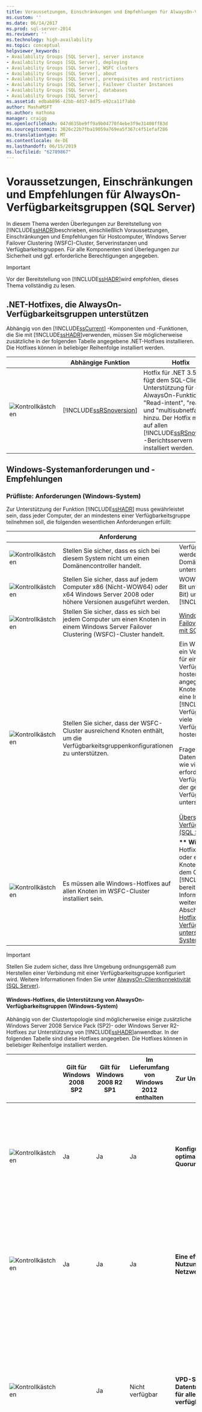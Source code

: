 ```yaml
---
title: Voraussetzungen, Einschränkungen und Empfehlungen für AlwaysOn-Verfügbarkeitsgruppen (SQLServer) | Microsoft-Dokumentation
ms.custom: ''
ms.date: 06/14/2017
ms.prod: sql-server-2014
ms.reviewer: ''
ms.technology: high-availability
ms.topic: conceptual
helpviewer_keywords:
- Availability Groups [SQL Server], server instance
- Availability Groups [SQL Server], deploying
- Availability Groups [SQL Server], WSFC clusters
- Availability Groups [SQL Server], about
- Availability Groups [SQL Server], prerequisites and restrictions
- Availability Groups [SQL Server], Failover Cluster Instances
- Availability Groups [SQL Server], databases
- Availability Groups [SQL Server]
ms.assetid: edbab896-42bb-4d17-8d75-e92ca11f7abb
author: MashaMSFT
ms.author: mathoma
manager: craigg
ms.openlocfilehash: 047d635be9ff9a9b04770f4ebe3f9e31408ff83d
ms.sourcegitcommit: 3026c22b7fba19059a769ea5f367c4f51efaf286
ms.translationtype: MT
ms.contentlocale: de-DE
ms.lasthandoff: 06/15/2019
ms.locfileid: "62789867"
---
```

# <a name="prerequisites-restrictions-and-recommendations-for-alwayson-availability-groups-sql-server"></a>Voraussetzungen, Einschränkungen und Empfehlungen für AlwaysOn-Verfügbarkeitsgruppen (SQL Server)
  In diesem Thema werden Überlegungen zur Bereitstellung von [!INCLUDE[ssHADR](../../../includes/sshadr-md.md)]beschrieben, einschließlich Voraussetzungen, Einschränkungen und Empfehlungen für Hostcomputer, Windows Server Failover Clustering (WSFC)-Cluster, Serverinstanzen und Verfügbarkeitsgruppen. Für alle Komponenten sind Überlegungen zur Sicherheit und ggf. erforderliche Berechtigungen angegeben.  
  
> [!IMPORTANT]  
>  Vor der Bereitstellung von [!INCLUDE[ssHADR](../../../includes/sshadr-md.md)]wird empfohlen, dieses Thema vollständig zu lesen.  
  
 
  
##  <a name="DotNetHotfixes"></a> .NET-Hotfixes, die AlwaysOn-Verfügbarkeitsgruppen unterstützen  
 Abhängig von den [!INCLUDE[ssCurrent](../../../includes/sscurrent-md.md)] -Komponenten und -Funktionen, die Sie mit [!INCLUDE[ssHADR](../../../includes/sshadr-md.md)]verwenden, müssen Sie möglicherweise zusätzliche in der folgenden Tabelle angegebene .NET-Hotfixes installieren. Die Hotfixes können in beliebiger Reihenfolge installiert werden.  
  
||Abhängige Funktion|Hotfix|Link|  
|------|-----------------------|------------|----------|  
|![Kontrollkästchen](../../media/checkboxemptycenterxtraspacetopandright.gif "Kontrollkästchen")|[!INCLUDE[ssRSnoversion](../../../includes/ssrsnoversion-md.md)]|Hotfix für .NET 3.5 SP1 fügt dem SQL-Client Unterstützung für die AlwaysOn-Funktionen "Read-intent", "readonly" und "multisubnetfailover" hinzu. Der Hotfix muss auf allen [!INCLUDE[ssRSnoversion](../../../includes/ssrsnoversion-md.md)] -Berichtsservern installiert werden.|KB 2654347: [Hotfix für .net 3.5 SP1 zur Unterstützung für AlwaysOn-Funktionen](https://go.microsoft.com/fwlink/?LinkId=242896)|  
  
##  <a name="SystemReqsForAOAG"></a> Windows-Systemanforderungen und -Empfehlungen  
  
  
###  <a name="SystemRequirements"></a> Prüfliste: Anforderungen (Windows-System)  
 Zur Unterstützung der Funktion [!INCLUDE[ssHADR](../../../includes/sshadr-md.md)] muss gewährleistet sein, dass jeder Computer, der an mindestens einer Verfügbarkeitsgruppe teilnehmen soll, die folgenden wesentlichen Anforderungen erfüllt:  
  
||Anforderung|Link|  
|------|-----------------|----------|  
|![Kontrollkästchen](../../media/checkboxemptycenterxtraspacetopandright.gif "Kontrollkästchen")|Stellen Sie sicher, dass es sich bei diesem System nicht um einen Domänencontroller handelt.|Verfügbarkeitsgruppen werden nicht auf Domänencontrollern unterstützt.|  
|![Kontrollkästchen](../../media/checkboxemptycenterxtraspacetopandright.gif "Kontrollkästchen")|Stellen Sie sicher, dass auf jedem Computer x86 (Nicht-WOW64) oder x64 Windows Server 2008 oder höhere Versionen ausgeführt werden.|WOW64 (Windows-32-Bit unter Windows-64-Bit) unterstützt [!INCLUDE[ssHADR](../../../includes/sshadr-md.md)]nicht.|  
|![Kontrollkästchen](../../media/checkboxemptycenterxtraspacetopandright.gif "Kontrollkästchen")|Stellen Sie sicher, dass es sich bei jedem Computer um einen Knoten in einem Windows Server Failover Clustering (WSFC)-Cluster handelt.|[Windows Server-Failoverclustering &#40;WSFC&#41; mit SQL Server](../../../sql-server/failover-clusters/windows/windows-server-failover-clustering-wsfc-with-sql-server.md)|  
|![Kontrollkästchen](../../media/checkboxemptycenterxtraspacetopandright.gif "Kontrollkästchen")|Stellen Sie sicher, dass der WSFC-Cluster ausreichend Knoten enthält, um die Verfügbarkeitsgruppenkonfigurationen zu unterstützen.|Ein WSF-Knoten kann nur ein Verfügbarkeitsreplikat für eine bestimmte Verfügbarkeitsgruppe hosten. In einem angegebenen WSFC-Knoten kann mindestens eine Instanz von [!INCLUDE[ssNoVersion](../../../includes/ssnoversion-md.md)] Verfügbarkeitsreplikate für viele Verfügbarkeitsgruppen hosten.<br /><br /> Fragen Sie die Datenbankadministratoren, wie viele WSFC-Knoten erforderlich sind, um die Verfügbarkeitsreplikate der geplanten Verfügbarkeitsgruppen zu unterstützen.<br /><br /> [Übersicht über AlwaysOn-Verfügbarkeitsgruppen &#40;SQL Server&#41;](overview-of-always-on-availability-groups-sql-server.md).|  
|![Kontrollkästchen](../../media/checkboxemptycenterxtraspacetopandright.gif "Kontrollkästchen")|Es müssen alle Windows-Hotfixes auf allen Knoten im WSFC-Cluster installiert sein.|**\*\* Wichtige \* \***  einige Hotfixes sind erforderlich oder empfohlen, für die Knoten eines wsfc-, auf dem Clusters [!INCLUDE[ssHADR](../../../includes/sshadr-md.md)] bereitgestellt wird. Weitere Informationen finden Sie weiter unten in diesem Abschnitt unter [Windows-Hotfixes, die AlwaysOn-Verfügbarkeitsgruppen unterstützen (Windows-System)](#WinHotfixes).|  
  
> [!IMPORTANT]  
>  Stellen Sie zudem sicher, dass Ihre Umgebung ordnungsgemäß zum Herstellen einer Verbindung mit einer Verfügbarkeitsgruppe konfiguriert wird. Weitere Informationen finden Sie unter [AlwaysOn-Clientkonnektivität (SQL Server)](always-on-client-connectivity-sql-server.md).  
  
####  <a name="WinHotfixes"></a> Windows-Hotfixes, die Unterstützung von AlwaysOn-Verfügbarkeitsgruppen (Windows-System)  
 Abhängig von der Clustertopologie sind möglicherweise einige zusätzliche Windows Server 2008 Service Pack (SP2)- oder Windows Server R2-Hotfixes zur Unterstützung von [!INCLUDE[ssHADR](../../../includes/sshadr-md.md)]anwendbar. In der folgenden Tabelle sind diese Hotfixes angegeben. Die Hotfixes können in beliebiger Reihenfolge installiert werden.  
  
||Gilt für Windows 2008 SP2|Gilt für Windows 2008 R2 SP1|Im Lieferumfang von Windows 2012 enthalten|Zur Unterstützung von...|Hotfix|Link|  
|------|---------------------------------|------------------------------------|------------------------------|-----------------|------------|----------|  
|![Kontrollkästchen](../../media/checkboxemptycenterxtraspacetopandright.gif "Kontrollkästchen")|Ja|Ja|Ja|**Konfigurieren der optimalen WSFC-Quorums**|Stellen Sie in jedem WSFC-Knoten sicher, dass der im Knowledge Base-Artikel 2494036 beschriebene Hotfix installiert ist.<br /><br /> Dieser Hotfix unterstützt das Konfigurieren eines optimalen Quorums mit nicht automatischen Failoverzielen. Diese Funktionalität verbessert Cluster mit mehreren Standorten, indem sie Ihnen die Auswahl der Abstimmungsknoten ermöglicht.|KB 2494036:  [Ein Hotfix ist verfügbar, mit dem sich ein Clusterknoten konfigurieren, der keine quorumabstimmung in Windows Server 2008 und in Windows Server 2008 R2 verfügt](https://support.microsoft.com/kb/2494036)<br /><br /> Informationen zu Quorumabstimmungen finden Sie unter [WSFC-Quorummodi und Abstimmungskonfiguration &#40;SQL Server&#41;](../../../sql-server/failover-clusters/windows/wsfc-quorum-modes-and-voting-configuration-sql-server.md)|  
|![Kontrollkästchen](../../media/checkboxemptycenterxtraspacetopandright.gif "Kontrollkästchen")|Ja|Ja|Ja|**Eine effizientere Nutzung der Netzwerkbandbreite**|Stellen Sie in jedem WSFC-Knoten sicher, dass der im Knowledge Base-Artikel 2616514 beschriebene Hotfix installiert ist.<br /><br /> Ohne diesen Hotfix sendet der Cluster unnötige Registrierungsbenachrichtigungen an die Clusterknoten. Dies stellt ein ernsthaftes Problem für [!INCLUDE[ssHADRc](../../../includes/sshadrc-md.md)]dar, weil die Netzwerkbandbreite durch dieses Verhalten eingeschränkt wird.|KB 2616514:  [Der Clusterdienst sendet unnötige änderungsbenachrichtigungen zu Clusterknoten in Windows Server 2008 oder Windows Server 2008 R2](https://support.microsoft.com/kb/2616514)|  
|![Kontrollkästchen](../../media/checkboxemptycenterxtraspacetopandright.gif "Kontrollkästchen")||Ja|Nicht verfügbar|**VPD-Speichertests auf Datenträgern, die nicht für alle WSFC-Knoten verfügbar sind.**|Falls auf einem WSFC-Knoten Windows Server 2008 R2 Service Pack 1 (SP1) ausgeführt wird und der Speichertest "VPD (Vital Product Data) des SCSI-Geräts überprüfen" einen Fehler verursacht, nachdem er fälschlicherweise auf Datenträgern ausgeführt wurde, die online sind und nicht für alle Knoten im WSFC-Cluster verfügbar sind, installieren Sie den im Knowledge Base-Artikel 2531907 beschriebenen Hotfix.<br /><br /> Dieser Hotfix verhindert falsche Warnungen oder Fehler im Überprüfungsbericht, wenn Datenträger online sind.|KB 2531907:  [Überprüfen der SCSI VITAL Product Geräts Daten () Test schlägt fehl, nach der Installation von Windows Server 2008 R2 SP1](https://support.microsoft.com/kb/2531907)|  
|![Kontrollkästchen](../../media/checkboxemptycenterxtraspacetopandright.gif "Kontrollkästchen")||Ja|Ja|**Schnelleres Failover auf lokale Replikate**|Wenn in einem WSFC-Knoten Windows Server 2008 R2 Service Pack 1 (SP1) ausgeführt wird, stellen Sie sicher, dass der in Knowledge Base-Artikel 2687741 beschriebene Hotfix installiert ist.<br /><br /> Dieser Hotfix verbessert die Leistung des [!INCLUDE[ssHADR](../../../includes/sshadr-md.md)] -Failovers auf lokale Replikate.|KB 2687741:  [Es ist ein Hotfix die Leistung der "AlwaysOn-Verfügbarkeitsgruppen"-Funktion in SQL Server 2012 verbessert für Windows Server 2008 R2 verfügbar](https://support.microsoft.com/KB/2687741)|  
|![Kontrollkästchen](../../media/checkboxemptycenterxtraspacetopandright.gif "Kontrollkästchen")|Ja|Ja|Ja|**Asymmetrischer Speicher – für Failoverclusterinstanzen (FCIs)**|Installieren Sie das Windows Server 2008-Hotfix 976097, wenn eine Failoverclusterinstanz (FCI) für [!INCLUDE[ssHADR](../../../includes/sshadr-md.md)]aktiviert wird.<br /><br /> Dieser Hotfix aktiviert das Failover Cluster Management Microsoft Management Console (MMC)-Snap-in zur Unterstützung von asymmetrischen Speicher freigegebenen Datenträgern, die nur auf einigen WSFC-Knoten verfügbar sind.|KB 976097:  [Hotfix zum Hinzufügen der Unterstützung für asymmetrische Speicher zum MMC-Failovercluster-Verwaltungs-Snap-in für einen Failovercluster, auf denen Windows Server 2008 oder Windows Server 2008 R2 ausgeführt wird](https://support.microsoft.com/kb/976097)<br /><br /> [AlwaysOn-Architekturhandbuch: Erstellen einer Lösung für Hochverfügbarkeit und Notfallwiederherstellung unter Verwendung von Failoverclusterinstanzen und Verfügbarkeitsgruppen](https://technet.microsoft.com/library/jj215886.aspx)|  
|![Kontrollkästchen](../../media/checkboxemptycenterxtraspacetopandright.gif "Kontrollkästchen")|Ja|Ja|Nicht verfügbar|**Internet Protocol Security (IPsec)**|Wenn in Ihrer Umgebung IPsec-Verbindungen verwendet werden, kann eine lange Verzögerung (von ca. zwei oder drei Minuten) eintreten, wenn ein Clientcomputer die IPsec-Verbindung mit dem Namen eines virtuellen Netzwerks erneut herstellt (in diesem Kontext, um eine Verbindung mit dem Verfügbarkeitsgruppenlistener herzustellen). Wenn Sie IPsec-Verbindungen verwenden, wird empfohlen, dass Sie sich über die im Knowledge Base-Artikel (KB 980915) aufgeführten speziellen Szenarien informieren.|KB 980915:  [Eine lange Verzögerung tritt auf, wenn Sie eine IPSec-Verbindung von einem Computer verbinden, auf denen Windows Server 2003, Windows Vista, Windows Server 2008, Windows 7 oder Windows Server 2008 R2 ausgeführt wird](https://support.microsoft.com/kb/980915)|  
|![Kontrollkästchen](../../media/checkboxemptycenterxtraspacetopandright.gif "Kontrollkästchen")|Ja|Ja|Ja|**IPv6**|Bei Verwendung von IPv6 wird empfohlen, die zum jeweiligen Windows Server-Betriebssystem passenden Informationen zu spezifischen Szenarien in Knowledge Base-Artikel 2578103 oder 2578113 zu lesen.<br /><br /> Wenn für die Windows Server-Topologie IPv6 (IP Version 6) verwendet wird, benötigt der WSFC-Clusterdienst ungefähr 30 Sekunden, um ein Failover auf die IPv6-IP-Adresse auszuführen. Dies führt dazu, dass Clients ungefähr 30 Sekunden warten müssen, um erneut eine Verbindung mit der IPv6-IP-Adresse herzustellen.|KB 2578103 (Windows Server 2008):  [Der Clusterdienst dauert ungefähr 30 Sekunden zum Failover von IPv6-IP-Adressen in Windows Server 2008](https://support.microsoft.com/kb/2578103)<br /><br /> KB 2578113 (Windows Server 2008 R2):  **Windows Server 2008 R2:** [Der Clusterdienst dauert ungefähr 30 Sekunden zum Failover von IPv6-IP-Adressen in Windows Server 2008 R2](https://support.microsoft.com/kb/2578113)|  
|![Kontrollkästchen](../../media/checkboxemptycenterxtraspacetopandright.gif "Kontrollkästchen")|Ja|Ja|Ja|**Kein Router zwischen Cluster und Anwendung-server**|Falls zwischen dem Failovercluster und dem Anwendungsserver kein Router vorhanden ist, führt der Clusterdienst ein Failover der netzwerkbezogenen Ressourcen langsam aus. Dadurch werden erneute Clientverbindungen nach dem Failover einer Verfügbarkeitsgruppe verzögert. Wenn kein Router vorhanden ist, wird empfohlen, die spezifischen Szenarien in Knowledge Base-Artikel 2582281 zu lesen und den Hotfix zu installieren, sofern dieser für Ihre Umgebung geeignet ist.|KB 2582281:  [Langsamer Failovervorgang, wenn kein Router zwischen dem Cluster und einem Anwendungsserver vorhanden ist](https://support.microsoft.com/kb/2582281)|  
  
###  <a name="ComputerRecommendations"></a> Empfehlungen für Computer, die Verfügbarkeitsreplikate (Windows-System) hosten  
  
-   **Vergleichbare Systeme:**  Für eine bestimmte Verfügbarkeitsgruppe sollten alle Verfügbarkeitsreplikate auf vergleichbaren Systemen ausgeführt werden, die identische Arbeitslasten bewältigen können.  
  
-   **Dedizierte Netzwerkadapter:**  Für eine optimale Leistung sollten Sie einen dedizierten Netzwerkadapter (NIC, Network Interface Card, Netzwerkschnittstellenkarte) für [!INCLUDE[ssHADR](../../../includes/sshadr-md.md)] verwenden.  
  
-   **Genügend freien Speicherplatz:**  Jeder Computer, auf dem eine Serverinstanz ein Verfügbarkeitsreplikat hostet, muss über ausreichend Speicherplatz für alle Datenbanken in der Verfügbarkeitsgruppe verfügen. Bedenken Sie, dass sekundäre Datenbanken in gleichem Maße zunehmen wie ihre entsprechenden primären Datenbanken.  
  
###  <a name="PermissionsWindows"></a> Berechtigungen (Windows-System)  
 Zur Verwaltung eines WSFC-Clusters muss der Benutzer Systemadministrator auf jedem Clusterknoten sein.  
  
 Weitere Informationen über das Konto zum Verwalten des Clusters finden Sie unter [Appendix A: Failover Cluster Requirements (Anhang A: Failoverclusteranforderungen)](https://technet.microsoft.com/library/dd197454\(WS.10\).aspx).  
  
###  <a name="RelatedTasksWindows"></a> Verwandte Aufgaben (Windows-System)  
  
|Aufgabe|Link|  
|----------|----------|  
|Legen Sie den HostRecordTTL-Wert fest.|[Ändern des HostRecordTTL (Verwenden von Windows PowerShell)](#ChangeHostRecordTTLps)|  
  
####  <a name="ChangeHostRecordTTLps"></a> Ändern des HostRecordTTL (Verwenden von Windows PowerShell)  
  
1.  Öffnen Sie das PowerShell-Fenster über **Als Administrator ausführen**.  
  
2.  Importieren Sie das FailoverClusters-Modul.  
  
3.  Verwenden Sie das `Get-ClusterResource`-Cmdlet, um die Netzwerknamenressource zu suchen. Verwenden Sie dann `Set-ClusterParameter`-Cmdlet, um den `HostRecordTTL`-Wert folgendermaßen festzulegen:  
  
     Get-ClusterResource „ *\<Netzwerkressourcenname>* “ | Set-ClusterParameter-HostRecordTTL *\<Zeit_in_Sekunden>*  
  
     Im folgenden PowerShell-Beispiel wird der HostRecordTTL für eine Netzwerknamenressource mit dem Namen "`SQL Network Name (SQL35)`" auf 300 Sekunden festgelegt.  
  
    ```  
    Import-Module FailoverClusters  
  
    $nameResource = "SQL Network Name (SQL35)"  
    Get-ClusterResource $nameResource | Set-ClusterParameter ClusterParameter HostRecordTTL 300  
    ```  
  
    > [!TIP]  
    >  Bei jedem Öffnen eines neuen PowerShell-Fensters müssen Sie das `FailoverClusters`-Modul importieren.  
  
##### <a name="related-content-powershell"></a>Verwandte Inhalte (PowerShell)  
  
-   [Clustering and High-Availability](https://blogs.msdn.com/b/clustering/archive/2009/05/23/9636665.aspx) (Clustering und hohe Verfügbarkeit) (Failoverclustering und Netzwerklastenausgleichs-Teamblog)  
  
-   [Erste Schritte mit Windows PowerShell auf einem Failovercluster](https://technet.microsoft.com/library/ee619762\(WS.10\).aspx)  
  
-   [Clusterressourcenbefehle und entsprechende Windows PowerShell-Cmdlets](https://msdn.microsoft.com/library/ee619744.aspx#BKMK_resource)  
  
###  <a name="RelatedContentWS"></a> Verwandte Inhalte (Windows-System)  
  
-   [Konfigurieren von DNS-Einstellungen in einem Failovercluster für mehrere Standorte](https://technet.microsoft.com/library/dd197562\(WS.10\).aspx)  
  
-   [DNS-Registrierung mit Netzwerknamenressource](https://blogs.msdn.com/b/clustering/archive/2009/07/17/9836756.aspx)  
  
-   [Windows 2008 R2 Failover Multisite Clustering](https://kiruba4u.blogspot.com/2012/03/failover-clustering-in-windows-server.html)  
  
##  <a name="ServerInstance"></a> Voraussetzungen und Einschränkungen für SQL Server-Instanzen  
 Jede Verfügbarkeitsgruppe erfordert einen Satz Failoverpartner, die als *Verfügbarkeitsreplikate*bezeichnet und von Instanzen von [!INCLUDE[ssNoVersion](../../../includes/ssnoversion-md.md)]gehostet werden. Bei einer angegebenen Serverinstanz kann es sich um eine *eigenständige Instanz* oder eine [!INCLUDE[ssNoVersion](../../../includes/ssnoversion-md.md)]*Failovercluster-Instanz* (FCI) handeln.  
  
 
  
###  <a name="PrerequisitesSI"></a> Prüfliste: Voraussetzungen (Serverinstanz)  
  
||Voraussetzung|Links|  
|-|------------------|-----------|  
|![Kontrollkästchen](../../media/checkboxemptycenterxtraspacetopandright.gif "Kontrollkästchen")|Beim Hostcomputer muss es sich um einen WSFC-Knoten (Windows Server Failover Clustering) handeln. Die Instanzen von [!INCLUDE[ssNoVersion](../../../includes/ssnoversion-md.md)] , die Verfügbarkeitsreplikate für eine angegebene Verfügbarkeitsgruppe hosten, müssen sich jeweils in einem separaten Knoten eines einzelnen WSFC-Clusters befinden. Die einzige Ausnahme besteht darin, dass sich eine Verfügbarkeitsgruppe während der Migration zu einem anderen WSFC-Cluster vorübergehend auf zwei Cluster erstrecken kann.|[Windows Server-Failoverclustering &#40;WSFC&#41; mit SQL Server](../../../sql-server/failover-clusters/windows/windows-server-failover-clustering-wsfc-with-sql-server.md)<br /><br /> [Failoverclustering und AlwaysOn-Verfügbarkeitsgruppen &#40;SQLServer&#41;](failover-clustering-and-always-on-availability-groups-sql-server.md)|  
|![Kontrollkästchen](../../media/checkboxemptycenterxtraspacetopandright.gif "Kontrollkästchen")|Wenn eine Verfügbarkeitsgruppe mit Kerberos verwendet werden soll:<br /><br /> Alle Serverinstanzen, die ein Verfügbarkeitsreplikat für die Verfügbarkeitsgruppe hosten, müssen das gleiche SQL Server-Dienstkonto verwenden.<br /><br /> Der Domänenadministrator muss manuell einen Dienstprinzipalnamen (SPN) für Active Directory auf dem SQL Server-Dienstkonto beim virtuellen Netzwerknamen (VNN) des Verfügbarkeitsgruppenlisteners registrieren. Wenn der SPN auf keinem SQL Server-Dienstkonto registriert wird, treten bei der Authentifizierung Fehler auf.<br /><br /> **\*\* Wichtig \*\*** : Wenn Sie das SQL Server-Dienstkonto ändern, muss der Domänenadministrator den SPN erneut manuell registrieren.|[Registrieren eines Dienstprinzipalnamens für Kerberos-Verbindungen](../../configure-windows/register-a-service-principal-name-for-kerberos-connections.md)<br /><br /> **Kurze Erklärung:**<br /><br /> Kerberos und SPNs erzwingen die gegenseitige Authentifizierung. Dem Windows-Konto, das die SQL Server-Dienste startet, wird der SPN zugeordnet. Wenn die Registrierung des SPNs nicht richtig erfolgt oder dabei ein Fehler aufgetreten ist, kann die Windows-Sicherheitsschicht nicht das Konto bestimmen, das dem Dienstprinzipalname zugewiesen ist. Das bedeutet, die Kerberos-Authentifizierung kann nicht verwendet werden.<br /><br /> Hinweis: Bei NTLM gibt es diese Anforderung nicht.|  
|![Kontrollkästchen](../../media/checkboxemptycenterxtraspacetopandright.gif "Kontrollkästchen")|Wenn Sie planen, eine [!INCLUDE[ssNoVersion](../../../includes/ssnoversion-md.md)] -Failoverclusterinstanz (FCI) zu verwenden, um ein Verfügbarkeitsreplikat zu hosten, muss gewährleistet sein, dass Sie die FCI-Einschränkungen verstehen und dass die FCI-Anforderungen erfüllt werden.|[Voraussetzungen und Anforderungen zum Hosten eines Verfügbarkeitsreplikats mithilfe einer SQL Server-Failoverclusterinstanz (FCI)](#FciArLimitations) (später in diesem Thema)|  
|![Kontrollkästchen](../../media/checkboxemptycenterxtraspacetopandright.gif "Kontrollkästchen")|Auf jeder Serverinstanz muss die Enterprise Edition von [!INCLUDE[ssCurrent](../../../includes/sscurrent-md.md)]ausgeführt werden.|[Von den SQL Server 2014-Editionen unterstützte Funktionen](../../../getting-started/features-supported-by-the-editions-of-sql-server-2014.md)|  
|![Kontrollkästchen](../../media/checkboxemptycenterxtraspacetopandright.gif "Kontrollkästchen")|Alle Serverinstanzen, die Verfügbarkeitsreplikate für eine Verfügbarkeitsgruppe hosten, müssen die gleiche [!INCLUDE[ssNoVersion](../../../includes/ssnoversion-md.md)] -Sortierung verwenden.|[Festlegen oder Ändern der Serversortierung](../../../relational-databases/collations/set-or-change-the-server-collation.md)|  
|![Kontrollkästchen](../../media/checkboxemptycenterxtraspacetopandright.gif "Kontrollkästchen")|Aktivieren Sie die Funktion [!INCLUDE[ssHADR](../../../includes/sshadr-md.md)] auf jeder Serverinstanz, die ein Verfügbarkeitsreplikat für jede Verfügbarkeitsgruppe hostet. Auf einem angegebenen Computer können Sie so viele Serverinstanzen für [!INCLUDE[ssHADR](../../../includes/sshadr-md.md)] aktivieren, wie Ihre [!INCLUDE[ssNoVersion](../../../includes/ssnoversion-md.md)] -Installation unterstützt.|[Aktivieren und Deaktivieren von Always On-Verfügbarkeitsgruppen &#40;SQL Server&#41;](enable-and-disable-always-on-availability-groups-sql-server.md)<br /><br /> **\*\* Wichtig \*\*** : Wenn Sie einen WSFC-Cluster löschen und neu erstellen, müssen Sie die Funktion [!INCLUDE[ssHADR](../../../includes/sshadr-md.md)] auf jeder Serverinstanz, die auf dem ursprünglichen WSFC-Cluster für [!INCLUDE[ssHADR](../../../includes/sshadr-md.md)] aktiviert war, deaktivieren und erneut aktivieren.|  
|![Kontrollkästchen](../../media/checkboxemptycenterxtraspacetopandright.gif "Kontrollkästchen")|Jede Serverinstanz erfordert einen Datenbankspiegelungs-Endpunkt. Beachten Sie, dass dieser Endpunkt von allen Verfügbarkeitsreplikaten, Datenbank-Spiegelungspartnern und Zeugen auf der Serverinstanz gemeinsam verwendet wird.<br /><br /> Wenn eine Serverinstanz, die Sie zum Hosten eines Verfügbarkeitsreplikats auswählen, unter einem Domänenbenutzerkonto ausgeführt wird und noch keinen Datenbankspiegelungs-Endpunkt aufweist, kann der [Assistent für neue Verfügbarkeitsgruppen](use-the-availability-group-wizard-sql-server-management-studio.md) (oder [Assistent zum Hinzufügen von Replikaten zu Verfügbarkeitsgruppen](use-the-add-replica-to-availability-group-wizard-sql-server-management-studio.md)) den Endpunkt erstellen und dem Dienstkonto der Serverinstanz die CONNECT-Berechtigung erteilen. Wenn der [!INCLUDE[ssNoVersion](../../../includes/ssnoversion-md.md)] -Dienst jedoch als integriertes Konto, z. B. Lokales System, Lokaler Dienst oder Netzwerkdienst, oder als Nichtdomänenkonto ausgeführt wird, müssen Sie Zertifikate zur Endpunktauthentifizierung verwenden, und der Assistent kann keinen Datenbankspiegelungs-Endpunkt auf der Serverinstanz erstellen. In diesem Fall empfiehlt es sich, dass Sie die Datenbankspiegelungs-Endpunkte manuell erstellen, bevor Sie den Assistenten starten.<br /><br /> **\*\* Sicherheitshinweis \*\*** : Die Transportsicherheit für [!INCLUDE[ssHADR](../../../includes/sshadr-md.md)] entspricht derjenigen der Datenbankspiegelung.|[Der Datenbankspiegelungs-Endpunkt &#40;SQL Server&#41;](../../database-mirroring/the-database-mirroring-endpoint-sql-server.md)<br /><br /> [Transportsicherheit für Datenbankspiegelung und AlwaysOn-Verfügbarkeitsgruppen &#40;SQLServer&#41;](../../database-mirroring/transport-security-database-mirroring-always-on-availability.md)|  
|![Kontrollkästchen](../../media/checkboxemptycenterxtraspacetopandright.gif "Kontrollkästchen")|Bevor Datenbanken, die FILESTREAM verwenden, zu einer Verfügbarkeitsgruppe hinzugefügt werden, stellen Sie sicher, dass FILESTREAM auf jeder Serverinstanz, die ein Verfügbarkeitsreplikat für die Verfügbarkeitsgruppe hostet, aktiviert worden ist.|[Aktivieren und Konfigurieren von FILESTREAM](../../../relational-databases/blob/enable-and-configure-filestream.md)|  
|![Kontrollkästchen](../../media/checkboxemptycenterxtraspacetopandright.gif "Kontrollkästchen")|Bevor eigenständige Datenbanken einer Verfügbarkeitsgruppe hinzugefügt werden, muss gewährleistet sein, dass die Serveroption `contained database authentication` auf jeder Serverinstanz, die ein Verfügbarkeitsreplikat für die Verfügbarkeitsgruppe hostet, auf `1` festgelegt wurde.|[Contained Database Authentication (Serverkonfigurationsoption)](../../configure-windows/contained-database-authentication-server-configuration-option.md)<br /><br /> [Serverkonfigurationsoptionen &#40;SQL Server&#41;](../../configure-windows/server-configuration-options-sql-server.md)|  
  
###  <a name="ThreadUsage"></a> Threadverwendung durch Verfügbarkeitsgruppen  
 [!INCLUDE[ssHADR](../../../includes/sshadr-md.md)] stellt die folgenden Anforderungen an Arbeitsthreads:  
  
-   Auf einer [!INCLUDE[ssNoVersion](../../../includes/ssnoversion-md.md)]-Instanz im Leerlauf verwendet [!INCLUDE[ssHADR](../../../includes/sshadr-md.md)] 0 Threads.  
  
-   Die maximale Anzahl der von Verfügbarkeitsgruppen verwendeten Threads entspricht der Einstellung, die als maximale Anzahl von Serverthreads ('`max worker threads`') minus 40 konfiguriert wurde.  
  
-   Die auf einer bestimmten Serverinstanz gehosteten Verfügbarkeitsreplikate verwenden einen gemeinsamen Threadpool.  
  
     Threads werden bedarfsgesteuert wie folgt freigegeben:  
  
    -   In der Regel gibt es 3 bis 10 freigegebene Threads, diese Zahl kann sich jedoch abhängig von der Arbeitsauslastung des primären Replikats erhöhen.  
  
    -   Wenn ein bestimmter Thread eine Zeit lang im Leerlauf ist, wird er wieder im allgemeinen [!INCLUDE[ssNoVersion](../../../includes/ssnoversion-md.md)] -Threadpool freigegeben. Normalerweise wird ein inaktiver Thread nach ~ 15 Sekunden Inaktivität freigegeben. Abhängig von der letzten Aktivität kann ein Thread jedoch länger im Leerlauf gehalten werden.  
  
-   Darüber hinaus verwenden Verfügbarkeitsgruppen nicht freigegebene Threads wie folgt:  
  
    -   Jedes primäre Replikat verwendet einen Protokollaufzeichnungsthread für jede primäre Datenbank. Außerdem verwendet es einen Protokollsendethread für jede sekundäre Datenbank. Protokollsendethreads werden nach ~ 15 Sekunden Inaktivität freigegeben.  
  
    -   Jedes sekundäre Replikat verwendet einen Wiederholungsthread für jede sekundäre Datenbank. Wiederholungsthreads werden nach ~ 15 Sekunden Inaktivität freigegeben.  
  
    -   Von einer Sicherung auf einem sekundären Replikat wird ein Thread auf dem primären Replikat für die Dauer des Sicherungsvorgangs beibehalten.  
  
 Weitere Informationen finden Sie unter [AlwaysON - HADRON-Lernreihe: Worker Pool Usage for HADRON Enabled Databases (Always On – HADRON-Lernreihe: Nutzung des Arbeitspools für HADRON-fähige Datenbanken)](https://blogs.msdn.com/b/psssql/archive/2012/05/17/alwayson-hadron-learning-series-worker-pool-usage-for-hadron-enabled-databases.aspx) (ein CSS-[!INCLUDE[ssNoVersion](../../../includes/ssnoversion-md.md)]-Engineer-Blogbeitrag).  
  
###  <a name="PermissionsSI"></a> Berechtigungen (Serverinstanz)  
  
|Aufgabe|Erforderliche Berechtigungen|  
|----------|--------------------------|  
|Erstellen des Endpunktes für die Datenbankspiegelung|Erfordert die CREATE ENDPOINT-Berechtigung oder die Mitgliedschaft in der festen Serverrolle **sysadmin** .  Erfordert zudem die CONTROL ON ENDPOINT-Berechtigung. Weitere Informationen finden Sie unter [GRANT (Endpunktberechtigungen) &#40;Transact-SQL&#41;](/sql/t-sql/statements/grant-endpoint-permissions-transact-sql).|  
|Aktivieren von [!INCLUDE[ssHADR](../../../includes/sshadr-md.md)]|Erfordert auf dem lokalen Computer die Mitgliedschaft in der Gruppe **Administrator** und Vollzugriff auf den WSFC-Cluster.|  
  
###  <a name="RelatedTasksSI"></a> Verwandte Aufgaben (Serverinstanz)  
  
|Aufgabe|Thema|  
|----------|-----------|  
|Bestimmen, ob ein Datenbankspiegelungs-Endpunkt vorhanden ist|[sys.database_mirroring_endpoints &#40;Transact-SQL&#41;](/sql/relational-databases/system-catalog-views/sys-database-mirroring-endpoints-transact-sql)|  
|Erstellen des Datenbankspiegelungs-Endpunkts (falls noch nicht vorhanden)|[Erstellen eines Endpunkts der Datenbankspiegelung für Windows-Authentifizierung &#40;Transact-SQL&#41;](../../database-mirroring/create-a-database-mirroring-endpoint-for-windows-authentication-transact-sql.md)<br /><br /> [Verwenden von Zertifikaten für einen Datenbankspiegelungs-Endpunkt &#40;Transact-SQL&#41;](../../database-mirroring/use-certificates-for-a-database-mirroring-endpoint-transact-sql.md)<br /><br /> [Erstellen Sie eine Datenbank mit dem Datenbankspiegelungs-Endpunkts für AlwaysOn-Verfügbarkeitsgruppen &#40;SQL Server PowerShell&#41;](database-mirroring-always-on-availability-groups-powershell.md)|  
|Aktivieren der AlwaysOn-Verfügbarkeitsgruppen|[Aktivieren und Deaktivieren von Always On-Verfügbarkeitsgruppen &#40;SQL Server&#41;](enable-and-disable-always-on-availability-groups-sql-server.md)|  
  
###  <a name="RelatedContentSI"></a> Verwandte Inhalte (Serverinstanz)  
  
-   [AlwaysON - HADRON-Lernreihe: Worker Pool Usage for HADRON Enabled Databases (Always On – HADRON-Lernreihe: Nutzung des Arbeitspools für HADRON-fähige Datenbanken)](https://blogs.msdn.com/b/psssql/archive/2012/05/17/alwayson-hadron-learning-series-worker-pool-usage-for-hadron-enabled-databases.aspx)  
  
##  <a name="NetworkConnect"></a> Empfehlungen zur Netzwerkkonnektivität  
 Es wird dringend empfohlen, für die Kommunikation zwischen WSFC-Clusterelementen die gleichen Netzwerkverbindungen zu verwenden wie für die Kommunikation zwischen Verfügbarkeitsreplikaten.  Bei Verwendung separater Netzwerkverbindungen kann ein unerwartetes Verhalten auftreten, wenn einige Verbindungen (wenn auch nur vorübergehend) ausfallen.  
  
 Damit eine Verfügbarkeitsgruppe automatisches Failover unterstützt, muss das sekundäre Replikat, das dem automatischen Failoverpartner entspricht, beispielsweise den Status SYNCHRONIZED aufweisen. Wenn bei der Netzwerkverbindung mit dem sekundären Replikat (wenn auch nur vorübergehend) ein Fehler auftritt, wechselt das Replikat in den Status UNSYNCHRONIZED und wird erst nach Wiederherstellen der Verbindung erneut synchronisiert. Wenn der WSFC-Cluster ein automatisches Failover anfordert, während das sekundäre Replikat nicht synchronisiert ist, findet kein automatisches Failover statt.  
  
##  <a name="ClientConnSupport"></a> Unterstützung für Clientkonnektivität  
 Informationen zu [!INCLUDE[ssHADR](../../../includes/sshadr-md.md)] -Unterstützung für Clientkonnektivität, finden Sie unter [AlwaysOn-Clientkonnektivität (SQL Server)](always-on-client-connectivity-sql-server.md).  
  
##  <a name="FciArLimitations"></a> Voraussetzungen und Einschränkungen zum Hosten eines Verfügbarkeitsreplikats mithilfe einer SQL Server-Failoverclusterinstanz (FCI)  
 
  
###  <a name="RestrictionsFCI"></a> Einschränkungen (FCIs)  
  
> [!NOTE]  
>  Ab [!INCLUDE[ssSQL14](../../../includes/sssql14-md.md)]unterstützen AlwaysOn-Failoverclusterinstanzen sowohl in [!INCLUDE[winserver2008r2](../../../includes/winserver2008r2-md.md)] als auch in [!INCLUDE[win8srv](../../../includes/win8srv-md.md)]freigegebene Clustervolumes (Cluster Shared Volumes, CSVs). Weitere Informationen zu CSVs finden Sie unter [Grundlegendes zu freigegebenen Clustervolumes in einem Failovercluster](https://technet.microsoft.com/library/dd759255.aspx).  
  
-   **Ein FCI-Clusterknoten kann nur ein Replikat für eine bestimmte Verfügbarkeitsgruppe hosten:**  Wenn Sie ein verfügbarkeitsreplikat auf einer FCI hinzufügen, können nicht in die WSFC-Clusterknoten, die mögliche FCI-Besitzer sind ein anderes Replikat für dieselbe verfügbarkeitsgruppe hosten.  
  
     Weiter muss jedes andere Replikat von einer SQL Server 2012-Instanz gehostet werden, die sich unter einem anderen WSFC-Knoten desselben WSFC-Clusters befindet. Die einzige Ausnahme besteht darin, dass sich eine Verfügbarkeitsgruppe während der Migration zu einem anderen WSFC-Cluster vorübergehend auf zwei Cluster erstrecken kann.  
  
-   **FCIs unterstützen kein automatisches Failover durch Verfügbarkeitsgruppen:**  FCIs unterstützen kein automatisches Always On-Failover durch Verfügbarkeitsgruppen. Daher können die Verfügbarkeitsreplikate, die von einer FCI gehostet werden, ausschließlich für manuelle Failovers konfiguriert werden.  
  
-   **Ändern des FCI-Netzwerknamens:**  Falls Sie den Netzwerknamen einer FCI ändern müssen, die ein Verfügbarkeitsreplikat hostet, müssen Sie das Replikat aus seiner Verfügbarkeitsgruppe entfernen und das Replikat dann wieder der Verfügbarkeitsgruppe hinzufügen. Sie können das primäre Replikat nicht entfernen. Wenn Sie daher eine FCI umbenennen, die das primäre Replikat hostet, sollten Sie ein Failover zu einem sekundären Replikat ausführen und dann das vorherige primäre Replikat entfernen und wieder hinzufügen. Beachten Sie, dass durch Umbenennen einer FCI möglicherweise die URL ihres Datenbankspiegelungs-Endpunkts geändert wird. Stellen Sie beim Hinzufügen des Replikats sicher, dass Sie die aktuelle Endpunkt-URL angeben.  
  
###  <a name="PrerequisitesFCI"></a>Prüfliste: Voraussetzungen (FCIs)  
  
||Voraussetzung|Link|  
|-|------------------|----------|  
|![Kontrollkästchen](../../media/checkboxemptycenterxtraspacetopandright.gif "Kontrollkästchen")|Bevor Sie ein Verfügbarkeitsreplikat mithilfe einer FCI hosten, muss gewährleistet sein, dass der Systemadministrator das im Knowledge Base-Artikel KB 976097 beschriebene Windows Server 2008-Hotfix installiert hat. Dieser Hotfix aktiviert das Failover Cluster Management Microsoft Management Console (MMC)-Snap-in zur Unterstützung von asymmetrischen Speicher freigegebenen Datenträgern, die nur auf einigen WSFC-Knoten verfügbar sind.|KB 976097:  [Hotfix zum Hinzufügen der Unterstützung für asymmetrische Speicher zum MMC-Failovercluster-Verwaltungs-Snap-in für einen Failovercluster, auf denen Windows Server 2008 oder Windows Server 2008 R2 ausgeführt wird](https://support.microsoft.com/kb/976097)|  
|![Kontrollkästchen](../../media/checkboxemptycenterxtraspacetopandright.gif "Kontrollkästchen")|Stellen Sie sicher, dass jede SQL Server-Failoverclusterinstanz (FCI) den erforderlichen gemeinsam verwendeten Speicher laut Standardinstallation der SQL Server-Failoverclusterinstanz besitzt.||  
  
###  <a name="RelatedTasksFCIs"></a> Verwandte Aufgaben (FCIs)  
  
|Aufgabe|Thema|  
|----------|-----------|  
|Installieren eines SQL Server-Failoverclusters|[Erstellen eines neuen SQL Server-Failoverclusters &#40;Setup&#41;](../../../sql-server/failover-clusters/install/create-a-new-sql-server-failover-cluster-setup.md)|  
|Direktes Upgrade des vorhandenen SQL Server-Failoverclusters|[Aktualisieren einer SQL Server-Failoverclusterinstanz &#40;Setup&#41;](../../../sql-server/failover-clusters/windows/upgrade-a-sql-server-failover-cluster-instance-setup.md)|  
|Beibehalten des vorhandenen SQL Server-Failoverclusters|[Hinzufügen oder Entfernen von Knoten in einem SQL Server-Failovercluster &#40;Setup&#41;](../../../sql-server/failover-clusters/install/add-or-remove-nodes-in-a-sql-server-failover-cluster-setup.md)|  
  
###  <a name="RelatedContentFCIs"></a> Verwandte Inhalte (FCIs)  
  
-   [Failoverclustering und AlwaysOn-Verfügbarkeitsgruppen &#40;SQLServer&#41;](failover-clustering-and-always-on-availability-groups-sql-server.md)  
  
-   [AlwaysOn-Architekturhandbuch: Erstellen einer Lösung für Hochverfügbarkeit und Notfallwiederherstellung unter Verwendung von Failoverclusterinstanzen und Verfügbarkeitsgruppen](https://technet.microsoft.com/library/jj215886.aspx)  
  
##  <a name="PrerequisitesForAGs"></a> Voraussetzungen und Einschränkungen für Verfügbarkeitsdatenbanken  

  
###  <a name="RestrictionsAG"></a> Einschränkungen (Verfügbarkeitsgruppen)  
  
-   **Verfügbarkeitsreplikate müssen von verschiedenen Knoten eines WSFC-Clusters gehostet werden:**  Für eine bestimmte verfügbarkeitsgruppe müssen verfügbarkeitsreplikate von Serverinstanzen, die auf verschiedenen Knoten desselben WSFC-Clusters gehostet werden. Die einzige Ausnahme besteht darin, dass sich eine Verfügbarkeitsgruppe während der Migration zu einem anderen WSFC-Cluster vorübergehend auf zwei Cluster erstrecken kann.  
  
    > [!NOTE]  
    >  Virtuelle Computer können auf demselben physischen Computer jeweils ein Verfügbarkeitsreplikat für dieselbe Verfügbarkeitsgruppe hosten, da jeder virtuelle Computer als separater Computer fungiert.  
  
-   **Eindeutiger Name der Verfügbarkeitsgruppe:**  Jeder verfügbarkeitsgruppenname muss auf dem WSFC-Cluster eindeutig sein. Die maximale Länge eines Verfügbarkeitsgruppennamens beträgt 128 Zeichen.  
  
-   **Verfügbarkeitsreplikate:**  Jede Verfügbarkeitsgruppe unterstützt ein primäres Replikat und bis zu acht sekundäre Replikate. Alle Replikate können im Modus für asynchrone Commits ausgeführt werden. Alternativ können bis zu drei Replikate im Modus für synchrone Commits ausgeführt werden (ein primäres Replikat mit zwei synchronen sekundären Replikaten).  
  
-   **Maximale Anzahl von Verfügbarkeitsgruppen und Verfügbarkeitsdatenbanken pro Computer:** Die tatsächliche Anzahl der auf einem Computer (virtuell oder physisch) ausführbaren Datenbanken und Verfügbarkeitsgruppen richtet sich nach der Hardware und Workload, es gibt jedoch keine maximale Vorgabe. Microsoft hat umfangreiche Testreihen mit 10 Verfügbarkeitsgruppen und 100 Datenbanken pro physischem Computer durchgeführt. Anzeichen für eine Systemüberlastung könnten u. a. zu wenige Arbeitsthreads, langsame Antwortzeiten für AlwaysOn-Systemsichten und DMVs und/oder Systemspeicherabbilder bei angehaltenem Verteiler sein. Es wird empfohlen, die Umgebung unter produktionsähnlichen Bedingungen eingehend zu testen, um zu gewährleisten, dass das System maximale Arbeitsauslastungen im Rahmen Ihrer Anwendungs-SLAs bewältigen kann. Im Hinblick auf SLAs sollten sowohl die Auslastung unter Fehlerbedingungen als auch die erwarteten Antwortzeiten abgewogen werden.  
  
-   **Verwenden Sie den Failovercluster-Manager nicht, um Verfügbarkeitsgruppen zu bearbeiten:**  
  
     Zum Beispiel:  
  
    -   Ändern Sie keine Verfügbarkeitsgruppeneigenschaften, z. B. die möglichen Besitzer.  
  
    -   Verwenden Sie den Failovercluster-Manager nicht, um Failover für Verfügbarkeitsgruppen auszuführen. Sie müssen [!INCLUDE[tsql](../../../includes/tsql-md.md)] oder [!INCLUDE[ssManStudioFull](../../../includes/ssmanstudiofull-md.md)]verwenden.  
  
###  <a name="RequirementsAG"></a> Voraussetzungen (Verfügbarkeitsgruppen)  
 Beim Erstellen oder Neukonfigurieren einer Verfügbarkeitsgruppenkonfiguration müssen Sie folgende Anforderungen einhalten.  
  
||Voraussetzung|Beschreibung|  
|-|------------------|-----------------|  
|![Kontrollkästchen](../../media/checkboxemptycenterxtraspacetopandright.gif "Kontrollkästchen")|Wenn Sie planen, eine [!INCLUDE[ssNoVersion](../../../includes/ssnoversion-md.md)] -Failoverclusterinstanz (FCI) zu verwenden, um ein Verfügbarkeitsreplikat zu hosten, muss gewährleistet sein, dass Sie die FCI-Einschränkungen verstehen und dass die FCI-Anforderungen erfüllt werden.|[Voraussetzungen und Einschränkungen zum Hosten eines Verfügbarkeitsreplikats mithilfe einer SQL Server-Failoverclusterinstanz (FCI)](#FciArLimitations) (früher in diesem Thema)|  
  
###  <a name="SecurityAG"></a> Sicherheit (Verfügbarkeitsgruppen)  
  
-   Die Sicherheit wird vom Windows Server-Failoverclustering (WSFC)-Cluster geerbt. WSFC stellt zwei Benutzersicherheitsebenen mit der Granularität gesamter WSFC-Cluster-APIs bereit:  
  
    -   Schreibgeschützter Zugriff  
  
    -   Vollzugriff  
  
         [!INCLUDE[ssHADR](../../../includes/sshadr-md.md)] benötigt Vollzugriff. Durch Aktivieren von [!INCLUDE[ssHADR](../../../includes/sshadr-md.md)] auf einer Instanz von [!INCLUDE[ssNoVersion](../../../includes/ssnoversion-md.md)] wird der Vollzugriff auf den WSFC-Cluster erteilt (über Dienst-SID).  
  
         Sie können im WSFC-Failovercluster-Manager die Sicherheit für eine Serverinstanz nicht direkt hinzufügen oder entfernen. Um WSFC-Sicherheitssitzungen zu verwalten, verwenden Sie den [!INCLUDE[ssNoVersion](../../../includes/ssnoversion-md.md)] -Konfigurations-Manager oder die WMI-Entsprechung von [!INCLUDE[ssNoVersion](../../../includes/ssnoversion-md.md)].  
  
-   Jede Instanz von [!INCLUDE[ssNoVersion](../../../includes/ssnoversion-md.md)] muss über Berechtigungen zum Zugreifen auf die Registrierung, den Cluster usw. verfügen.  
  
-   Es wird empfohlen, dass Sie eine Verschlüsselung für Verbindungen zwischen Serverinstanzen verwenden, die [!INCLUDE[ssHADR](../../../includes/sshadr-md.md)] -Verfügbarkeitsreplikate hosten.  
  
#### <a name="permissions-availability-groups"></a>Berechtigungen (Verfügbarkeitsgruppen)  
  
|Aufgabe|Erforderliche Berechtigungen|  
|----------|--------------------------|  
|Erstellen einer Verfügbarkeitsgruppe|Erfordert die Mitgliedschaft in der festen **sysadmin** -Serverrolle und die CREATE AVAILABILITY GROUP-Serverberechtigung, ALTER ANY AVAILABILITY GROUP-Berechtigung oder CONTROL SERVER-Berechtigung.|  
|Ändern einer Verfügbarkeitsgruppe|Erfordert die ALTER AVAILABILITY GROUP-Berechtigung für die Verfügbarkeitsgruppe, die CONTROL AVAILABILITY GROUP-Berechtigung, die ALTER ANY AVAILABILITY GROUP-Berechtigung oder die CONTROL SERVER-Berechtigung.<br /><br /> Außerdem erfordert das Verknüpfen einer Datenbank mit einer Verfügbarkeitsgruppe die Mitgliedschaft in der festen **db_owner** -Datenbankrolle.|  
|Löschen einer Verfügbarkeitsgruppe|Erfordert die ALTER AVAILABILITY GROUP-Berechtigung für die Verfügbarkeitsgruppe, die CONTROL AVAILABILITY GROUP-Berechtigung, die ALTER ANY AVAILABILITY GROUP-Berechtigung oder die CONTROL SERVER-Berechtigung. Um eine Verfügbarkeitsgruppe zu löschen, die nicht am lokalen Replikatspeicherort gehostet wird, benötigen Sie die CONTROL SERVER-Berechtigung oder die CONTROL-Berechtigung für diese Verfügbarkeitsgruppe.|  
  
###  <a name="RelatedTasksAGs"></a> Verwandte Aufgaben (Verfügbarkeitsgruppen)  
  
|Aufgabe|Thema|  
|----------|-----------|  
|Erstellen einer Verfügbarkeitsgruppe|[Verwenden der Verfügbarkeitsgruppe (Assistent für neue Verfügbarkeitsgruppen)](use-the-availability-group-wizard-sql-server-management-studio.md)<br /><br /> [Erstellen einer Verfügbarkeitsgruppe (Transact-SQL)](create-an-availability-group-transact-sql.md)<br /><br /> [Erstellen einer Verfügbarkeitsgruppe (SQL Server PowerShell)](../../../powershell/sql-server-powershell.md)<br /><br /> [Angeben der Endpunkt-URL beim Hinzufügen oder Ändern eines Verfügbarkeitsreplikats &#40;SQL Server&#41;](specify-endpoint-url-adding-or-modifying-availability-replica.md)|  
|Ändern der Anzahl der Verfügbarkeitsreplikate|[Hinzufügen eines sekundären Replikats zu einer Verfügbarkeitsgruppe &#40;SQL Server&#41;](add-a-secondary-replica-to-an-availability-group-sql-server.md)<br /><br /> [Verknüpfen eines sekundären Replikats mit einer Verfügbarkeitsgruppe &#40;SQL Server&#41;](join-a-secondary-replica-to-an-availability-group-sql-server.md)<br /><br /> [Entfernen einer sekundären Replikats aus einer Verfügbarkeitsgruppe &#40;SQL Server&#41;](remove-a-secondary-replica-from-an-availability-group-sql-server.md)|  
|Erstellen eines Verfügbarkeitsgruppenlisteners|[Erstellen oder Konfigurieren eines Verfügbarkeitsgruppenlisteners &#40;SQL Server&#41;](create-or-configure-an-availability-group-listener-sql-server.md)|  
|Löschen einer Verfügbarkeitsgruppe|[Entfernen einer Verfügbarkeitsgruppe &#40;SQL Server&#41;](remove-an-availability-group-sql-server.md)|  
  
##  <a name="PrerequisitesForDbs"></a> Voraussetzungen und Einschränkungen für Verfügbarkeitsdatenbanken  
 Damit einer Verfügbarkeitsgruppe eine Datenbank hinzugefügt werden kann, muss sie folgenden Voraussetzungen und Einschränkungen entsprechen:  
  
 
  
###  <a name="RequirementsDb"></a> Prüfliste: Anforderungen (Verfügbarkeitsdatenbanken)  
 Damit eine Datenbank einer Verfügbarkeitsgruppe hinzugefügt zu werden, müssen folgende Bedingungen für die Datenbank zutreffen:  
  
||Anforderungen|Link|  
|-|------------------|----------|  
|![Kontrollkästchen](../../media/checkboxemptycenterxtraspacetopandright.gif "Kontrollkästchen")|Die Datenbank muss eine Benutzerdatenbank sein. Systemdatenbanken können nicht zu einer Verfügbarkeitsgruppe gehören.||  
|![Kontrollkästchen](../../media/checkboxemptycenterxtraspacetopandright.gif "Kontrollkästchen")|Die Datenbank muss sich auf der Instanz von [!INCLUDE[ssNoVersion](../../../includes/ssnoversion-md.md)] , auf der Sie die Verfügbarkeitsgruppe erstellen, und die Serverinstanz muss darauf zugreifen können.||  
|![Kontrollkästchen](../../media/checkboxemptycenterxtraspacetopandright.gif "Kontrollkästchen")|Die Datenbank muss eine Datenbank mit Lese-/Schreibzugriff sein. Schreibgeschützte Datenbanken können nicht zu einer Verfügbarkeitsgruppe hinzugefügt werden.|[sys.databases](/sql/relational-databases/system-catalog-views/sys-databases-transact-sql) (**is_read_only** = 0)|  
|![Kontrollkästchen](../../media/checkboxemptycenterxtraspacetopandright.gif "Kontrollkästchen")|Die Datenbank muss eine Mehrbenutzerdatenbank sein.|[sys.databases](/sql/relational-databases/system-catalog-views/sys-databases-transact-sql) (**user_access** = 0)|  
|![Kontrollkästchen](../../media/checkboxemptycenterxtraspacetopandright.gif "Kontrollkästchen")|Verwenden Sie nicht AUTO_CLOSE.|[sys.Databases](/sql/relational-databases/system-catalog-views/sys-databases-transact-sql) (**is_auto_close_on** = 0)|  
|![Kontrollkästchen](../../media/checkboxemptycenterxtraspacetopandright.gif "Kontrollkästchen")|Verwenden Sie das vollständige Wiederherstellungsmodell (auch bekannt als der vollständige Wiederherstellungsmodus).|[sys.Databases](/sql/relational-databases/system-catalog-views/sys-databases-transact-sql) (**recovery_model** = 1)|  
|![Kontrollkästchen](../../media/checkboxemptycenterxtraspacetopandright.gif "Kontrollkästchen")|Die Datenbank muss mindestens über eine vollständige Datenbanksicherung verfügen.<br /><br /> Hinweis: Eine vollständige Sicherung ist erforderlich, um die volle Protokollkette für eine vollständige Wiederherstellung auszulösen, nachdem eine Datenbank auf den vollständigen Wiederherstellungsmodus festgelegt wurde.|[Erstellen einer vollständigen Datenbanksicherung &#40;SQL Server&#41;](../../../relational-databases/backup-restore/create-a-full-database-backup-sql-server.md)|  
|![Kontrollkästchen](../../media/checkboxemptycenterxtraspacetopandright.gif "Kontrollkästchen")|Sie darf zu keiner vorhandenen Verfügbarkeitsgruppe gehören.|[sys.Databases](/sql/relational-databases/system-catalog-views/sys-databases-transact-sql) (**group_database_id** = NULL)|  
|![Kontrollkästchen](../../media/checkboxemptycenterxtraspacetopandright.gif "Kontrollkästchen")|Die Datenbank darf nicht für die Datenbankspiegelung konfiguriert sein.|[sys.database_mirroring](/sql/relational-databases/system-catalog-views/sys-database-mirroring-transact-sql) (Wenn die Datenbank nicht an der Spiegelung beteiligt ist, haben alle Spalten mit dem Präfix „mirroring_“ den Wert NULL.)|  
|![Kontrollkästchen](../../media/checkboxemptycenterxtraspacetopandright.gif "Kontrollkästchen")|Bevor Sie eine Datenbank, die FILESTREAM verwendet, zu einer Verfügbarkeitsgruppe hinzufügen, muss gewährleistet sein, dass FILESTREAM auf jeder Serverinstanz aktiviert ist, die ein Verfügbarkeitsreplikat für die Verfügbarkeitsgruppe hostet oder hosten wird.|[Aktivieren und Konfigurieren von FILESTREAM](../../../relational-databases/blob/enable-and-configure-filestream.md)|  
|![Kontrollkästchen](../../media/checkboxemptycenterxtraspacetopandright.gif "Kontrollkästchen")|Vor dem Hinzufügen einer eigenständigen Datenbank zu einer Verfügbarkeitsgruppe muss gewährleistet sein, dass die Serveroption `contained database authentication` auf jeder Serverinstanz, die ein Verfügbarkeitsreplikat für die Verfügbarkeitsgruppe hostet oder hosten wird, auf `1` gesetzt ist.|[Contained Database Authentication (Serverkonfigurationsoption)](../../configure-windows/contained-database-authentication-server-configuration-option.md)<br /><br /> [Serverkonfigurationsoptionen &#40;SQL Server&#41;](../../configure-windows/server-configuration-options-sql-server.md)|  
  
> [!NOTE]  
>  [!INCLUDE[ssHADR](../../../includes/sshadr-md.md)] funktioniert mit jedem unterstützten Datenbank-Kompatibilitätsgrad.  
  
###  <a name="RestrictionsDb"></a> Einschränkungen (Verfügbarkeitsdatenbanken)  
  
-   Falls sich der Dateipfad (einschließlich des Laufwerkbuchstabens) einer sekundären Datenbank vom Pfad der entsprechenden primären Datenbank unterscheidet, gelten folgende Einschränkungen.  
  
    -   **[!INCLUDE[ssAoNewAgWiz](../../../includes/ssaonewagwiz-md.md)]/[!INCLUDE[ssAoAddDbWiz](../../../includes/ssaoadddbwiz-md.md)]:**  Die Option **Vollständig** wird nicht unterstützt (auf der Seite [Anfängliche Datensynchronisierung auswählen](select-initial-data-synchronization-page-always-on-availability-group-wizards.md)).  
  
    -   **RESTORE WITH MOVE:**  Zum Erstellen der sekundären Datenbanken müssen die Datenbankdateien auf jeder Instanz von [!INCLUDE[ssNoVersion](../../../includes/ssnoversion-md.md)], die ein sekundäres Replikat hostet, auf RESTORED WITH MOVE festgelegt sein.  
  
    -   **Auswirkungen auf add-file-Vorgänge:**  Ein späterer add-file-Vorgang auf dem primären Replikat schlägt auf den sekundären Datenbanken möglicherweise fehl. Dieser Fehler kann bewirken, dass die sekundären Datenbanken angehalten werden. Dies bewirkt dann, dass die sekundären Replikate den Status NOT SYNCHRONIZING erhalten.  
  
        > [!NOTE]  
        >  Informationen zum Reagieren auf einen Dateihinzufügungsvorgang, bei dem ein Fehler aufgetreten ist, finden Sie unter [Problembehandlung bei einem fehlgeschlagenen Vorgang zum Hinzufügen einer Datei &#40;AlwaysOn-Verfügbarkeitsgruppen&#41;](troubleshoot-a-failed-add-file-operation-always-on-availability-groups.md).  
  
-   Sie können keine Datenbank löschen, die aktuell einer Verfügbarkeitsgruppe angehört.  
  
###  <a name="TDEdbs"></a> Nachverfolgung für TDE-geschützte Datenbanken  
 Wenn Sie die transparente Datenverschlüsselung (TDE) verwenden, muss das Zertifikat oder der asymmetrische Schlüssel zum Erstellen und Entschlüsseln weiterer Schlüssel auf jeder Serverinstanz, die ein Verfügbarkeitsreplikat für die Verfügbarkeitsgruppe hostet, identisch sein. Weitere Informationen finden Sie unter [Verschieben einer TDE-geschützten Datenbank auf einen anderen SQL-Server](../../../relational-databases/security/encryption/move-a-tde-protected-database-to-another-sql-server.md).  
  
###  <a name="PermissionsDbs"></a> Berechtigungen (Verfügbarkeitsdatenbanken)  
 Erfordert die ALTER-Berechtigung für die Datenbank.  
  
###  <a name="RelatedTasksADb"></a> Verwandte Aufgaben (Verfügbarkeitsdatenbanken)  
  
|Aufgabe|Thema|  
|----------|-----------|  
|Vorbereiten einer sekundären Datenbank (manuell)|[Manuelles Vorbereiten einer sekundären Datenbank auf eine Verfügbarkeitsgruppe &#40;SQL Server&#41;](manually-prepare-a-secondary-database-for-an-availability-group-sql-server.md)|  
|Verknüpfen einer sekundären Datenbank mit einer Verfügbarkeitsgruppe (manuell)|[Verknüpfen einer sekundären Datenbank mit einer Verfügbarkeitsgruppe &#40;SQL Server&#41;](join-a-secondary-database-to-an-availability-group-sql-server.md)|  
|Ändern der Anzahl der Verfügbarkeitsdatenbanken|[Hinzufügen einer Datenbank zu einer Verfügbarkeitsgruppe &#40;SQL Server&#41;](availability-group-add-a-database.md)<br /><br /> [Entfernen einer sekundären Datenbank aus einer Verfügbarkeitsgruppe &#40;SQL Server&#41;](remove-a-secondary-database-from-an-availability-group-sql-server.md)<br /><br /> [Entfernen einer primären Datenbank aus einer Verfügbarkeitsgruppe &#40;SQL Server&#41;](remove-a-primary-database-from-an-availability-group-sql-server.md)|  
  
##  <a name="RelatedContent"></a> Verwandte Inhalte  
  
-   [Microsoft SQL Server AlwaysOn-Lösungshandbuch für hohe Verfügbarkeit und Notfallwiederherstellung](https://go.microsoft.com/fwlink/?LinkId=227600)  
  
-   [SQL Server AlwaysOn-Teamblog: Der offizielle SQL Server AlwaysOn-Teamblog](https://blogs.msdn.com/b/sqlalwayson/)  
  
-   [AlwaysON - HADRON-Lernreihe: Worker Pool Usage for HADRON Enabled Databases (Always On – HADRON-Lernreihe: Nutzung des Arbeitspools für HADRON-fähige Datenbanken)](https://blogs.msdn.com/b/psssql/archive/2012/05/17/alwayson-hadron-learning-series-worker-pool-usage-for-hadron-enabled-databases.aspx)  
  
## <a name="see-also"></a>Siehe auch  
 [Übersicht über AlwaysOn-Verfügbarkeitsgruppen &#40;SQLServer&#41;](overview-of-always-on-availability-groups-sql-server.md)   
 [Failoverclustering und AlwaysOn-Verfügbarkeitsgruppen &#40;SQLServer&#41;](failover-clustering-and-always-on-availability-groups-sql-server.md)   
 [AlwaysOn-Clientkonnektivität (SQLServer)](always-on-client-connectivity-sql-server.md)  
  
  
